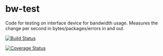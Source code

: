 # bw-test

Code for testing on interface device for bandwidth usage.
Measures the change per second in bytes/packages/errors in and out. 

[![Build Status](https://travis-ci.org/The-K-Man/bw-test.svg?branch=master)](https://travis-ci.org/The-K-Man/bw-test)

[![Coverage Status](https://coveralls.io/repos/github/The-K-Man/bw-test/badge.svg?branch=master)](https://coveralls.io/github/The-K-Man/bw-test?branch=master)
